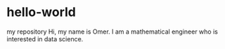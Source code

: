 # hello-world
my repository
Hi, my name is Omer. I am a mathematical engineer who is interested in data science.
